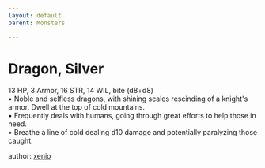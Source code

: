 ```yaml
---
layout: default
parent: Monsters 

--- 
```

# Dragon, Silver
13 HP, 3 Armor, 16 STR, 14 WIL, bite (d8+d8)  
• Noble and selfless dragons, with shining scales rescinding of a knight's armor.   Dwell at the top of cold mountains.  
• Frequently deals with humans, going through great efforts to help those in need.  
• Breathe a line of cold dealing d10 damage and potentially paralyzing those caught.  




author: [xenio](https://xenioinabottle.blogspot.com/2021/02/classic-monsters-for-cairnito-part-1.html) 


